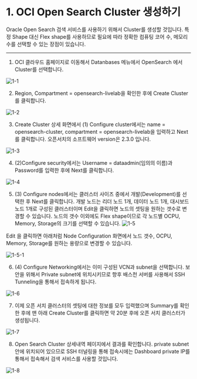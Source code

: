 # 1. OCI Open Search Cluster 생성하기

Oracle Open Search 검색 서비스를 사용하기 위해서 Cluster를 생성할 것입니다. 
특정 Shape 대신 Flex shape를 사용하므로 필요에 따라 정확한 컴퓨팅 코어 수, 메모리 수를 선택할 수 있는 장점이 있습니다. 
 
---

1. OCI 클라우드 홈페이지로 이동해서 Datanbases 메뉴에서 OpenSearch 에서 Cluster를 선택합니다.
   
![1-1](https://github.com/oraclekr-data-platform/ODWS-S04-ADB-Data-Visualization/assets/150219167/36b3fc45-e929-4bf2-a0df-d4aa846139c9)

2. Region, Compartment = opensearch-livelab을 확인한 후에 Create Cluster를 클릭합니다. 

![1-2](https://github.com/oraclekr-data-platform/ODWS-S04-ADB-Data-Visualization/assets/150219167/eb3d1e2a-fad4-4a0c-be68-ee61336c114b)

3. Create Cluster 상세 화면에서 (1) Configure cluster에서는 name = opensearch-cluster, compartment = opensearch-livelab을 입력하고 Next를 클릭합니다. 오픈서치의 소프트웨어 version은 2.3.0 입니다.


![1-3](https://github.com/oraclekr-data-platform/ODWS-S04-ADB-Data-Visualization/assets/150219167/37a269ee-4e50-4347-8389-170a7c45e459)

4. (2)Configure security에서는 Username = dataadmin(임의의 이름)과 Password를 입력한 후에 Next를 클릭합니다.
   
![1-4](https://github.com/oraclekr-data-platform/ODWS-S04-ADB-Data-Visualization/assets/150219167/0ef1e9cd-ee94-40b6-a55f-de8c65e6a634)

5. (3) Configure nodes에서는 클러스터 사이즈 중에서 개발(Development)를 선택한 후 Next를 클릭합니다.
   개발 노드는 리더 노드 1개, 데이터 노드 1개, 대시보드 노드 1개로 구성된 클러스터이며 Edit을 클릭하면 노드의 셋팅을 원하는 갯수로 변경할 수 있습니다.
   노드의 갯수 이외에도 Flex shape이므로 각 노드별 OCPU, Memory, Storage의 크기를 선택할 수 있습니다.
![1-5](https://github.com/oraclekr-data-platform/ODWS-S04-ADB-Data-Visualization/assets/150219167/048996ae-3f31-4d87-8b75-ad79693732f8)

Edit 을 클릭하면 아래처럼 Node Configuration 화면에서 노드 갯수, OCPU, Memory, Storage를 원하는 용량으로 변경할 수 있습니다. 


![1-5-1](https://github.com/oraclekr-data-platform/ODWS-S04-ADB-Data-Visualization/assets/150219167/c755e323-5930-4ad9-86bf-38ce7bfaf9b0)

6. (4) Configure Networking에서는 이미 구성된 VCN과 subnet을 선택합니다. 보안을 위해서 Private subnet에 위치시키므로 향후 배스천 서버를 사용해서 SSH Tunneling을 통해서 접속하게 됩니다.

![1-6](https://github.com/oraclekr-data-platform/ODWS-S04-ADB-Data-Visualization/assets/150219167/f465811e-54a1-46bd-82d3-5c47f44f3c1d)

 7. 이제 오픈 서치 클러스터의 셋팅에 대한 정보를 모두 입력했으며 Summary를 확인한 후에 맨 아래 Create Cluster를 클릭하면 약 20분 후에 오픈 서치 클러스터가 생성됩니다.

![1-7](https://github.com/oraclekr-data-platform/ODWS-S04-ADB-Data-Visualization/assets/150219167/42f45ea3-2523-44c3-9fed-4dd363cdb685)

  8. Open Search Cluster 상세내역 페이지에서 결과를 확인합니다. private subnet안에 위치되어 있으므로 SSH 터널링을 통해 접속시에는 Dashboard private IP를 통해서 접속해서 검색 서비스를 사용할 것입니다.

![1-8](https://github.com/oraclekr-data-platform/ODWS-S04-ADB-Data-Visualization/assets/150219167/5a8735c2-539e-4cdb-8b0c-569481832cd3)

